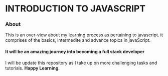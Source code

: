 # INTRODUCTION TO JAVASCRIPT

### About
This is an over-view about my learning process as pertaining to javascript. it comprises of the basics, intermedite and advance topics in javaScript.

#### It will be an amazing journey into becoming a full stack developer
I will be update this repository as I take up on more challenging tasks and tutorials. **Happy Learning**.
